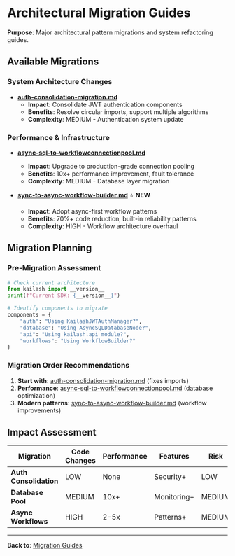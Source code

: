 # Architectural Migration Guides

**Purpose**: Major architectural pattern migrations and system refactoring guides.

## Available Migrations

### System Architecture Changes

- **[auth-consolidation-migration.md](auth-consolidation-migration.md)**
  - **Impact**: Consolidate JWT authentication components
  - **Benefits**: Resolve circular imports, support multiple algorithms
  - **Complexity**: MEDIUM - Authentication system update

### Performance & Infrastructure

- **[async-sql-to-workflowconnectionpool.md](async-sql-to-workflowconnectionpool.md)**
  - **Impact**: Upgrade to production-grade connection pooling
  - **Benefits**: 10x+ performance improvement, fault tolerance
  - **Complexity**: MEDIUM - Database layer migration

- **[sync-to-async-workflow-builder.md](sync-to-async-workflow-builder.md)** ⭐ **NEW**
  - **Impact**: Adopt async-first workflow patterns
  - **Benefits**: 70%+ code reduction, built-in reliability patterns
  - **Complexity**: HIGH - Workflow architecture overhaul

## Migration Planning

### Pre-Migration Assessment

```python
# Check current architecture
from kailash import __version__
print(f"Current SDK: {__version__}")

# Identify components to migrate
components = {
    "auth": "Using KailashJWTAuthManager?",
    "database": "Using AsyncSQLDatabaseNode?",
    "api": "Using kailash.api module?",
    "workflows": "Using WorkflowBuilder?"
}
```

### Migration Order Recommendations

1. **Start with**: [auth-consolidation-migration.md](auth-consolidation-migration.md) (fixes imports)
2. **Performance**: [async-sql-to-workflowconnectionpool.md](async-sql-to-workflowconnectionpool.md) (database optimization)
3. **Modern patterns**: [sync-to-async-workflow-builder.md](sync-to-async-workflow-builder.md) (workflow improvements)

## Impact Assessment

| Migration | Code Changes | Performance | Features | Risk |
|-----------|--------------|-------------|----------|------|
| **Auth Consolidation** | LOW | None | Security+ | LOW |
| **Database Pool** | MEDIUM | 10x+ | Monitoring+ | MEDIUM |
| **Async Workflows** | HIGH | 2-5x | Patterns+ | MEDIUM |

---

**Back to**: [Migration Guides](../README.md)
